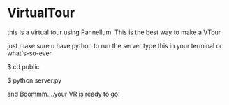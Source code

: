 # VirtualTour
this is a virtual tour using Pannellum. This is the best way to make a VTour

just make sure u have python to run the server type this in your terminal or what's-so-ever

$ cd public

$ python server.py

and Boommm....your VR is ready to go!
